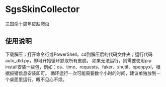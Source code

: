 # SgsSkinCollector
三国杀十周年皮肤爬虫

## 使用说明
下载解压；打开命令行或PowerShell，cd到解压后的代码文件夹；运行代码auto_dld.py，即可开始循环抓取所有皮肤。
如果无法运行，则需要使用pip install安装一些包，例如：os、time、requests、faker、shutil、openpyxl，根据报错信息安装即可。
循环运行一次可能需要数个小时的时间，建议单独放到一个桌面里运行，眼不见心不烦。

